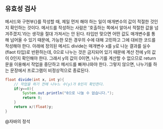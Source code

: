 ## 유효성 검사

메서드와 구현부{}를 작성할 때, 제일 먼저 해야 하는 일이 매개변수의 값이 적절한 것인지 확인하는 것이다. 
메서드를 작성하는 사람은 '호출하는 쪽에서 알아서 적절한 값을 넘겨주겠지.'라는 생각을 절대 가져서는 안 된다. 
타입만 맞으면 어떤 값도 매개변수를 통해 넘어올 수 있기 때문에, 가능한 모든 경우의 수에 대해 고민하고 그에 대비한 코드를 작성해야 한다. 
아래에 정의된 메서드 divide는 매개변수 x를 y로 나눈 결과를 실수(flaot 타입)로 반환하는데, 0으로 나누는 것은 금지되어 있기 때문에 계산 전에 y의 값이 0인지 확인해야 한다. 
그래서 y의 값이 0이면, 나누기를 계산할 수 없으므로 return문을 이용해서 작업을 중단하고 메서드를 빠져나와야 한다. 
그렇지 않으면, 나누기를 하는 문장에서 프로그램이 비정상적으로 종료된다.

``` java
float divide(int x, int y){
    // 작업을 하기 전에 나누느 수(y)가 0인지 확인한다.
    if(y==0){
        System.out.println("0으로 나눌 수 없습니다.");
        return 0;
    }
    return x/(float)y;
}
```



@자바의 정석